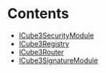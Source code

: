 # Contents

- [ICube3SecurityModule](ICube3SecurityModule.sol/interface.ICube3SecurityModule.md)
- [ICube3Registry](ICube3Registry.sol/interface.ICube3Registry.md)
- [ICube3Router](ICube3Router.sol/interface.ICube3Router.md)
- [ICube3SignatureModule](ICube3SignatureModule.sol/interface.ICube3SignatureModule.md)
